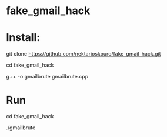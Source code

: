 # fake_gmail_hack

# Install:

git clone https://github.com/nektarioskouro/fake_gmail_hack.git

cd fake_gmail_hack

g++ -o gmailbrute gmailbrute.cpp

# Run

cd fake_gmail_hack

./gmailbrute
